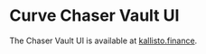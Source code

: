 # Curve Chaser Vault UI

The Chaser Vault UI is available at [kallisto.finance](https://kallisto.finance/).
